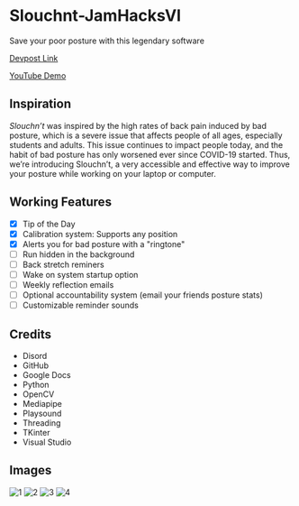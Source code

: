 # Slouchnt-JamHacksVI
Save your poor posture with this legendary software

[Devpost Link](https://devpost.com/software/slouchn-t?ref_content=my-projects-tab&ref_feature=my_projects)

[YouTube Demo](https://youtu.be/v25uHHj_7GY)

## Inspiration
*Slouchn’t* was inspired by the high rates of back pain induced by bad posture, which is a severe issue that affects people of all ages, especially students and adults. This issue continues to impact people today, and the habit of bad posture has only worsened ever since COVID-19 started. Thus, we’re introducing Slouchn’t, a very accessible and effective way to improve your posture while working on your laptop or computer.


## Working Features
- [x] Tip of the Day
- [x] Calibration system: Supports any position
- [x] Alerts you for bad posture with a "ringtone"
- [ ] Run hidden in the background
- [ ] Back stretch reminers
- [ ] Wake on system startup option
- [ ] Weekly reflection emails
- [ ] Optional accountability system (email your friends posture stats)
- [ ] Customizable reminder sounds

## Credits
- Disord
- GitHub
- Google Docs
- Python
- OpenCV
- Mediapipe
- Playsound
- Threading
- TKinter
- Visual Studio

## Images
![1](https://user-images.githubusercontent.com/69162332/170625148-1c7a6988-67b7-4d54-8b9f-26a76906522e.png)
![2](https://user-images.githubusercontent.com/69162332/170625670-094db7d3-4067-4957-82fd-b9df2ba1ee4f.png)
![3](https://user-images.githubusercontent.com/69162332/170625686-1052f47c-628f-4490-82be-aa488b439103.png)
![4](https://user-images.githubusercontent.com/69162332/170625259-5211fb86-f225-4f8d-ac47-725b4b26b29b.png)
